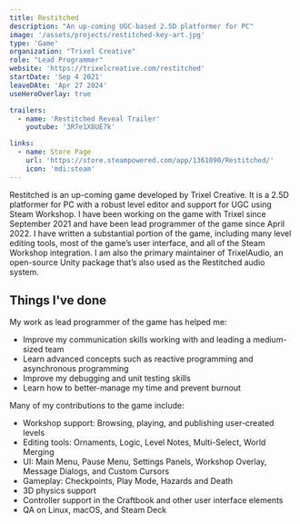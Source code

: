 ```yaml
---
title: Restitched
description: "An up-coming UGC-based 2.5D platformer for PC"
image: '/assets/projects/restitched-key-art.jpg'
type: 'Game'
organization: "Trixel Creative"
role: "Lead Programmer"
website: 'https://trixelcreative.com/restitched'
startDate: 'Sep 4 2021'
leaveDAte: 'Apr 27 2024'
useHeroOverlay: true

trailers:
  - name: 'Restitched Reveal Trailer'
    youtube: '3R7e1X8UE7k'

links:
  - name: Store Page
    url: 'https://store.steampowered.com/app/1361090/Restitched/'
    icon: 'mdi:steam'
---
```


Restitched is an up-coming game developed by Trixel Creative. It is a 2.5D platformer for PC with a robust level editor and support for UGC using Steam Workshop. I have been working on the game with Trixel since September 2021 and have been lead programmer of the game since April 2022. I have written a substantial portion of the game, including many level editing tools, most of the game’s user interface, and all of the Steam Workshop integration. I am also the primary maintainer of TrixelAudio, an open-source Unity package that’s also used as the Restitched audio system.

## Things I've done
My work as lead programmer of the game has helped me:

 - Improve my communication skills working with and leading a medium-sized team
 - Learn advanced concepts such as reactive programming and asynchronous programming
 - Improve my debugging and unit testing skills
 - Learn how to better-manage my time and prevent burnout

Many of my contributions to the game include:

 - Workshop support: Browsing, playing, and publishing user-created levels
 - Editing tools: Ornaments, Logic, Level Notes, Multi-Select, World Merging
 - UI: Main Menu, Pause Menu, Settings Panels, Workshop Overlay, Message Dialogs, and Custom Cursors
 - Gameplay: Checkpoints, Play Mode, Hazards and Death
 - 3D physics support
 - Controller support in the Craftbook and other user interface elements
 - QA on Linux, macOS, and Steam Deck